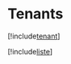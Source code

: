 # Tenants

[!include[tenant](tenants.tenant.autogen.md)]

[!include[liste](tenants.liste.autogen.md)]























































































































































